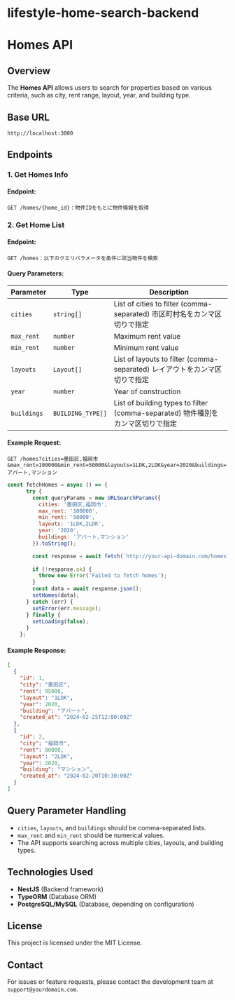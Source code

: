 # lifestyle-home-search-backend

# Homes API

## Overview

The **Homes API** allows users to search for properties based on various criteria, such as city, rent range, layout, year, and building type.

## Base URL

```
http://localhost:3000
```

## Endpoints

### **1. Get Homes Info**

#### **Endpoint:**
```
GET /homes/{home_id}：物件IDをもとに物件情報を取得
```

### **2. Get Home List**

#### **Endpoint:**

```
GET /homes：以下のクエリパラメータを条件に該当物件を検索
```

#### **Query Parameters:**

| Parameter   | Type              | Description                                        |
| ----------- | ----------------- | -------------------------------------------------- |
| `cities`    | `string[]`        | List of cities to filter (comma-separated) 市区町村名をカンマ区切りで指定|
| `max_rent`  | `number`          | Maximum rent value                                 |
| `min_rent`  | `number`          | Minimum rent value                                 |
| `layouts`   | `Layout[]`        | List of layouts to filter (comma-separated) レイアウトをカンマ区切りで指定|
| `year`      | `number`          | Year of construction                               |
| `buildings` | `BUILDING_TYPE[]` | List of building types to filter (comma-separated) 物件種別をカンマ区切りで指定|

#### **Example Request:**

```
GET /homes?cities=墨田区,福岡市&max_rent=100000&min_rent=50000&layouts=1LDK,2LDK&year=2020&buildings=アパート,マンション
```

```JavaScript
const fetchHomes = async () => {
      try {
        const queryParams = new URLSearchParams({
          cities: '墨田区,福岡市',
          max_rent: '100000',
          min_rent: '50000',
          layouts: '1LDK,2LDK',
          year: '2020',
          buildings: 'アパート,マンション'
        }).toString();

        const response = await fetch(`http://your-api-domain.com/homes?${queryParams}`);
        
        if (!response.ok) {
          throw new Error('Failed to fetch homes');
        }
        const data = await response.json();
        setHomes(data);
      } catch (err) {
        setError(err.message);
      } finally {
        setLoading(false);
      }
    };
```

#### **Example Response:**

```json
[
  {
    "id": 1,
    "city": "墨田区",
    "rent": 95000,
    "layout": "1LDK",
    "year": 2020,
    "building": "アパート",
    "created_at": "2024-02-25T12:00:00Z"
  },
  {
    "id": 2,
    "city": "福岡市",
    "rent": 80000,
    "layout": "2LDK",
    "year": 2020,
    "building": "マンション",
    "created_at": "2024-02-20T10:30:00Z"
  }
]
```

## Query Parameter Handling

- `cities`, `layouts`, and `buildings` should be comma-separated lists.
- `max_rent` and `min_rent` should be numerical values.
- The API supports searching across multiple cities, layouts, and building types.

## Technologies Used

- **NestJS** (Backend framework)
- **TypeORM** (Database ORM)
- **PostgreSQL/MySQL** (Database, depending on configuration)

## License

This project is licensed under the MIT License.

## Contact

For issues or feature requests, please contact the development team at `support@yourdomain.com`.

